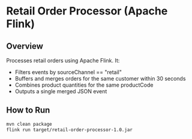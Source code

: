 # Retail Order Processor (Apache Flink)

## Overview

Processes retail orders using Apache Flink. It:
- Filters events by sourceChannel == "retail"
- Buffers and merges orders for the same customer within 30 seconds
- Combines product quantities for the same productCode
- Outputs a single merged JSON event

## How to Run

```bash
mvn clean package
flink run target/retail-order-processor-1.0.jar

